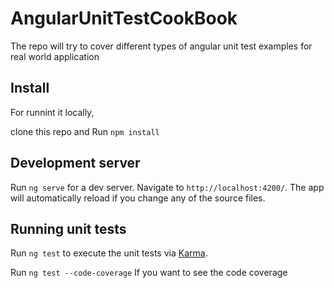 # AngularUnitTestCookBook

The repo will try to cover different types of angular unit test examples for real world application

## Install
For runnint it locally,

clone this repo and Run `npm install`
## Development server

Run `ng serve` for a dev server. Navigate to `http://localhost:4200/`. The app will automatically reload if you change any of the source files.

## Running unit tests

Run `ng test` to execute the unit tests via [Karma](https://karma-runner.github.io).

Run `ng test --code-coverage` If you want to see the code coverage 
